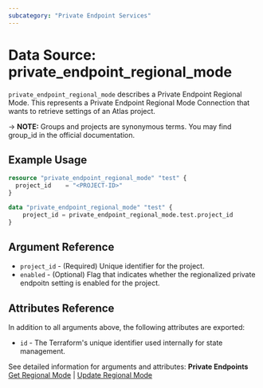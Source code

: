 ```yaml
---
subcategory: "Private Endpoint Services"
---
```


# Data Source: private_endpoint_regional_mode

`private_endpoint_regional_mode` describes a Private Endpoint Regional Mode. This represents a Private Endpoint Regional Mode Connection that wants to retrieve settings of an Atlas project.

-> **NOTE:** Groups and projects are synonymous terms. You may find group_id in the official documentation.

## Example Usage

```terraform
resource "private_endpoint_regional_mode" "test" {
  project_id    = "<PROJECT-ID>"
}

data "private_endpoint_regional_mode" "test" {
	project_id = private_endpoint_regional_mode.test.project_id
}
```

## Argument Reference
* `project_id` - (Required) Unique identifier for the project.
* `enabled` - (Optional) Flag that indicates whether the regionalized private endpoitn setting is enabled for the project.

## Attributes Reference

In addition to all arguments above, the following attributes are exported:

* `id` - The Terraform's unique identifier used internally for state management.

See detailed information for arguments and attributes: **Private Endpoints** [Get Regional Mode](https://www.mongodb.com/docs/atlas/reference/api/private-endpoints-get-regional-mode/) | [Update Regional Mode](https://www.mongodb.com/docs/atlas/reference/api/private-endpoints-update-regional-mode/)